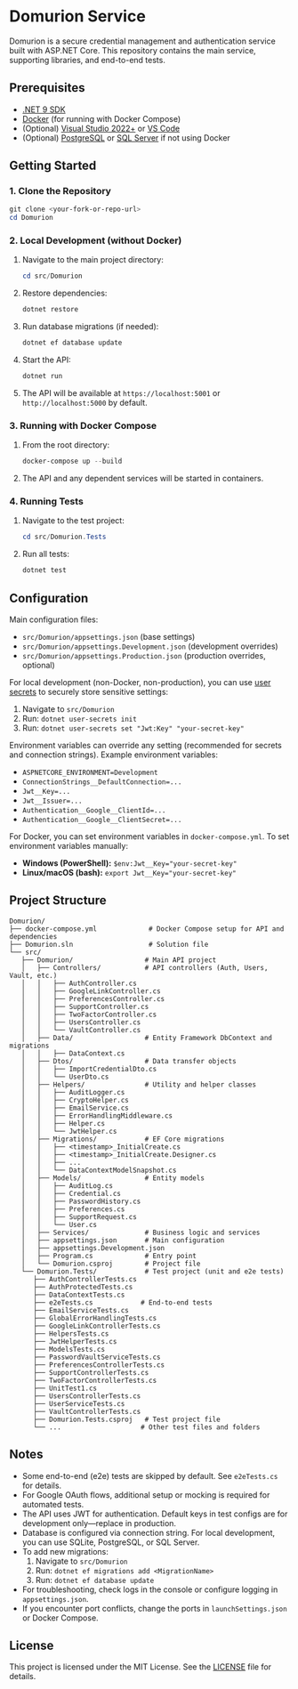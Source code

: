 # Domurion Service

Domurion is a secure credential management and authentication service built with ASP.NET Core. This repository contains the main service, supporting libraries, and end-to-end tests.

## Prerequisites

- [.NET 9 SDK](https://dotnet.microsoft.com/en-us/download/dotnet/9.0)
- [Docker](https://www.docker.com/) (for running with Docker Compose)
- (Optional) [Visual Studio 2022+](https://visualstudio.microsoft.com/) or [VS Code](https://code.visualstudio.com/)
- (Optional) [PostgreSQL](https://www.postgresql.org/) or [SQL Server](https://www.microsoft.com/en-us/sql-server/sql-server-downloads) if not using Docker

## Getting Started

### 1. Clone the Repository

```powershell
git clone <your-fork-or-repo-url>
cd Domurion
```
  
### 2. Local Development (without Docker)

1. Navigate to the main project directory:

   ```powershell
   cd src/Domurion
   ```

2. Restore dependencies:

   ```powershell
   dotnet restore
   ```

3. Run database migrations (if needed):

   ```powershell
   dotnet ef database update
   ```

4. Start the API:

   ```powershell
   dotnet run
   ```

5. The API will be available at `https://localhost:5001` or `http://localhost:5000` by default.

### 3. Running with Docker Compose

1. From the root directory:

   ```powershell
   docker-compose up --build
   ```

2. The API and any dependent services will be started in containers.

### 4. Running Tests

1. Navigate to the test project:

   ```powershell
   cd src/Domurion.Tests
   ```

2. Run all tests:

   ```powershell
   dotnet test
   ```

## Configuration

Main configuration files:

- `src/Domurion/appsettings.json` (base settings)
- `src/Domurion/appsettings.Development.json` (development overrides)
- `src/Domurion/appsettings.Production.json` (production overrides, optional)

For local development (non-Docker, non-production), you can use [user secrets](https://learn.microsoft.com/en-us/aspnet/core/security/app-secrets) to securely store sensitive settings:

1. Navigate to `src/Domurion`
2. Run: `dotnet user-secrets init`
3. Run: `dotnet user-secrets set "Jwt:Key" "your-secret-key"`

Environment variables can override any setting (recommended for secrets and connection strings).
Example environment variables:

- `ASPNETCORE_ENVIRONMENT=Development`
- `ConnectionStrings__DefaultConnection=...`
- `Jwt__Key=...`
- `Jwt__Issuer=...`
- `Authentication__Google__ClientId=...`
- `Authentication__Google__ClientSecret=...`

For Docker, you can set environment variables in `docker-compose.yml`.
To set environment variables manually:

- **Windows (PowerShell):** `$env:Jwt__Key="your-secret-key"`
- **Linux/macOS (bash):** `export Jwt__Key="your-secret-key"`

## Project Structure

```text
Domurion/
├── docker-compose.yml             # Docker Compose setup for API and dependencies
├── Domurion.sln                   # Solution file
└── src/
   ├── Domurion/                  # Main API project
   │   ├── Controllers/           # API controllers (Auth, Users, Vault, etc.)
   │   │   ├── AuthController.cs
   │   │   ├── GoogleLinkController.cs
   │   │   ├── PreferencesController.cs
   │   │   ├── SupportController.cs
   │   │   ├── TwoFactorController.cs
   │   │   ├── UsersController.cs
   │   │   └── VaultController.cs
   │   ├── Data/                  # Entity Framework DbContext and migrations
   │   │   ├── DataContext.cs
   │   ├── Dtos/                  # Data transfer objects
   │   │   ├── ImportCredentialDto.cs
   │   │   └── UserDto.cs
   │   ├── Helpers/               # Utility and helper classes
   │   │   ├── AuditLogger.cs
   │   │   ├── CryptoHelper.cs
   │   │   ├── EmailService.cs
   │   │   ├── ErrorHandlingMiddleware.cs
   │   │   ├── Helper.cs
   │   │   └── JwtHelper.cs
   │   ├── Migrations/            # EF Core migrations
   │   │   ├── <timestamp>_InitialCreate.cs
   │   │   ├── <timestamp>_InitialCreate.Designer.cs
   │   │   ├── ...
   │   │   └── DataContextModelSnapshot.cs
   │   ├── Models/                # Entity models
   │   │   ├── AuditLog.cs
   │   │   ├── Credential.cs
   │   │   ├── PasswordHistory.cs
   │   │   ├── Preferences.cs
   │   │   ├── SupportRequest.cs
   │   │   └── User.cs
   │   ├── Services/              # Business logic and services
   │   ├── appsettings.json       # Main configuration
   │   ├── appsettings.Development.json
   │   ├── Program.cs             # Entry point
   │   └── Domurion.csproj        # Project file
   └── Domurion.Tests/            # Test project (unit and e2e tests)
      ├── AuthControllerTests.cs
      ├── AuthProtectedTests.cs
      ├── DataContextTests.cs
      ├── e2eTests.cs            # End-to-end tests
      ├── EmailServiceTests.cs
      ├── GlobalErrorHandlingTests.cs
      ├── GoogleLinkControllerTests.cs
      ├── HelpersTests.cs
      ├── JwtHelperTests.cs
      ├── ModelsTests.cs
      ├── PasswordVaultServiceTests.cs
      ├── PreferencesControllerTests.cs
      ├── SupportControllerTests.cs
      ├── TwoFactorControllerTests.cs
      ├── UnitTest1.cs
      ├── UsersControllerTests.cs
      ├── UserServiceTests.cs
      ├── VaultControllerTests.cs
      ├── Domurion.Tests.csproj   # Test project file
      └── ...                    # Other test files and folders
```

## Notes

- Some end-to-end (e2e) tests are skipped by default. See `e2eTests.cs` for details.
- For Google OAuth flows, additional setup or mocking is required for automated tests.
- The API uses JWT for authentication. Default keys in test configs are for development only—replace in production.
- Database is configured via connection string. For local development, you can use SQLite, PostgreSQL, or SQL Server.
- To add new migrations:
  1. Navigate to `src/Domurion`
  2. Run: `dotnet ef migrations add <MigrationName>`
  3. Run: `dotnet ef database update`
- For troubleshooting, check logs in the console or configure logging in `appsettings.json`.
- If you encounter port conflicts, change the ports in `launchSettings.json` or Docker Compose.

## License

This project is licensed under the MIT License. See the [LICENSE](LICENSE) file for details.
